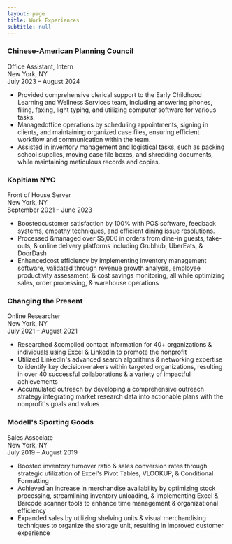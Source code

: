 ```yaml
---
layout: page
title: Work Experiences
subtitle: null
---
```


### Chinese-American Planning Council
Office Assistant, Intern <br>
New York, NY <br>
July 2023 – August 2024

- Provided comprehensive clerical support to the Early Childhood Learning and Wellness Services team, including answering phones,
 filing, faxing, light typing, and utilizing computer software for various tasks.
- Managedoffice operations by scheduling appointments, signing in clients, and maintaining organized case files, ensuring efficient
 workflow and communication within the team.
- Assisted in inventory management and logistical tasks, such as packing school supplies, moving case file boxes, and shredding
 documents, while maintaining meticulous records and copies.

### Kopitiam NYC
Front of House Server <br>
New York, NY <br>
September 2021 – June 2023

- Boostedcustomer satisfaction by 100% with POS software, feedback systems, empathy techniques, and efficient dining issue
 resolutions.
- Processed &managed over $5,000 in orders from dine-in guests, take-outs, & online delivery platforms including Grubhub,
 UberEats, & DoorDash
- Enhancedcost efficiency by implementing inventory management software, validated through revenue growth analysis, employee
 productivity assessment, & cost savings monitoring, all while optimizing sales, order processing, & warehouse operations
 
### Changing the Present
Online Researcher <br>
New York, NY <br>
July 2021 – August 2021

- Researched &compiled contact information for 40+ organizations & individuals using Excel & LinkedIn to promote the nonprofit
- Utilized LinkedIn's advanced search algorithms & networking expertise to identify key decision-makers within targeted organizations, resulting in over 40 successful collaborations & a variety of impactful achievements
- Accumulated outreach by developing a comprehensive outreach strategy integrating market research data into actionable plans with the nonprofit's goals and values

### Modell's Sporting Goods
Sales Associate <br>
New York, NY <br>
July 2019 – August 2019

- Boosted inventory turnover ratio & sales conversion rates through strategic utilization of Excel's Pivot Tables, VLOOKUP, & Conditional Formatting
- Achieved an increase in merchandise availability by optimizing stock processing, streamlining inventory unloading, & implementing Excel & Barcode scanner tools to enhance time management & organizational efficiency
- Expanded sales by utilizing shelving units & visual merchandising techniques to organize the storage unit, resulting in improved customer experience
